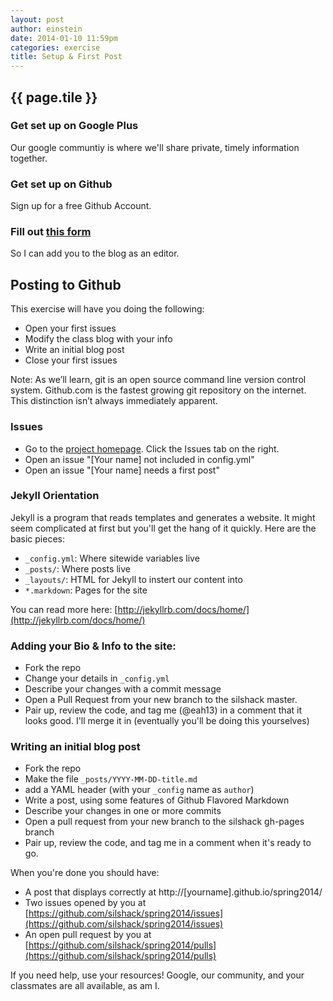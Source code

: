 ```yaml
---
layout: post
author: einstein
date: 2014-01-10 11:59pm
categories: exercise
title: Setup & First Post
---
```


## {{ page.tile }}

### Get set up on Google Plus
Our google communtiy is where we'll share private, timely information together.

### Get set up on Github
Sign up for a free Github Account.

### Fill out [this form]({{site.baseurl}}announcement/2014/01/07/welcome.html)
So I can add you to the blog as an editor.

## Posting to Github

This exercise will have you doing the following:

* Open your first issues
* Modify the class blog with your info
* Write an initial blog post
* Close your first issues

Note: As we’ll learn, git is an open source command line version control system. Github.com is the fastest growing git repository on the internet. This distinction isn’t always immediately apparent.

### Issues

* Go to the [project homepage](https://github.com/silshack/spring2014).  Click the Issues tab on the right.
* Open an issue "[Your name] not included in config.yml"
* Open an issue "[Your name] needs a first post"

### Jekyll Orientation

Jekyll is a program that reads templates and generates a website.  It might seem complicated at first but you'll get the hang of it quickly.  Here are the basic pieces:

* `_config.yml`: Where sitewide variables live
* `_posts/`: Where posts live
* `_layouts/`: HTML for Jekyll to instert our content into
* `*.markdown`: Pages for the site

You can read more here: [http://jekyllrb.com/docs/home/](http://jekyllrb.com/docs/home/)

### Adding your Bio & Info to the site:

* Fork the repo
* Change your details in `_config.yml`
* Describe your changes with a commit message 
* Open a Pull Request from your new branch to the silshack master.
* Pair up, review the code, and tag me (@eah13) in a comment that it looks good.  I'll merge it in (eventually you'll be doing this yourselves)

### Writing an initial blog post
* Fork the repo
* Make the file `_posts/YYYY-MM-DD-title.md`
* add a YAML header (with your `_config` name as `author`)
* Write a post, using some features of Github Flavored Markdown
* Describe your changes in one or more commits
* Open a pull request from your new branch to the silshack gh-pages branch
* Pair up, review the code, and tag me in a comment when it's ready to go.


When you're done you should have:

* A post that displays correctly at http://[yourname].github.io/spring2014/
* Two issues opened by you at [https://github.com/silshack/spring2014/issues](https://github.com/silshack/spring2014/issues)
* An open pull request by you at [https://github.com/silshack/spring2014/pulls](https://github.com/silshack/spring2014/pulls)

If you need help, use your resources!  Google, our community, and your classmates are all available, as am I.